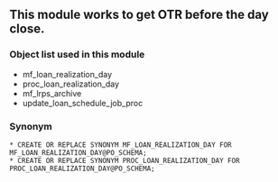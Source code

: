 ## This module works to get OTR before the day close.

### Object list used  in this module
  * mf_loan_realization_day
  * proc_loan_realization_day
  * mf_lrps_archive
  * update_loan_schedule_job_proc

### Synonym

    * CREATE OR REPLACE SYNONYM MF_LOAN_REALIZATION_DAY FOR MF_LOAN_REALIZATION_DAY@PO_SCHEMA;
    * CREATE OR REPLACE SYNONYM PROC_LOAN_REALIZATION_DAY FOR PROC_LOAN_REALIZATION_DAY@PO_SCHEMA;

